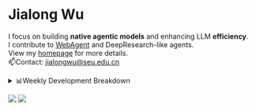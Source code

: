 #  Jialong Wu

I focus on building **native agentic models** and enhancing LLM **efficiency**.<br>
I contribute to [WebAgent](https://github.com/Alibaba-NLP/WebAgent) and DeepResearch-like agents.<br>
View my [homepage](https://callanwu.github.io/) for more details. <br>
📫Contact: jialongwu@seu.edu.cn

<details><summary>📊Weekly Development Breakdown</summary>

<!--START_SECTION:waka-->

```txt
From: 19 June 2025 - To: 26 June 2025

Total Time: 6 hrs 45 mins

Python       5 hrs 16 mins   ███████████████████▓░░░░░   78.05 %
Markdown     32 mins         ██░░░░░░░░░░░░░░░░░░░░░░░   08.07 %
JSON         24 mins         █▓░░░░░░░░░░░░░░░░░░░░░░░   06.12 %
Bash         18 mins         █░░░░░░░░░░░░░░░░░░░░░░░░   04.50 %
Text         8 mins          ▓░░░░░░░░░░░░░░░░░░░░░░░░   02.00 %
```

<!--END_SECTION:waka-->

[![wakatime](https://wakatime.com/badge/user/c6720b29-9431-4a60-bc9d-e1fb2b6bd65f.svg)](https://wakatime.com/@c6720b29-9431-4a60-bc9d-e1fb2b6bd65f)
</details>

[![](https://img.shields.io/badge/Google%20Scholar-4385FE.svg?&color=d6d6d6&style=flat-square&logo=google-scholar)](https://scholar.google.com/citations?user=6eg2m4YAAAAJ)
![](https://komarev.com/ghpvc/?username=callanwu)
